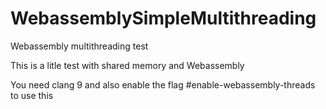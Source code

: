 # WebassemblySimpleMultithreading
Webassembly multithreading test

This is a litle test with shared memory and Webassembly

You need clang 9 and also enable the flag #enable-webassembly-threads to use this
